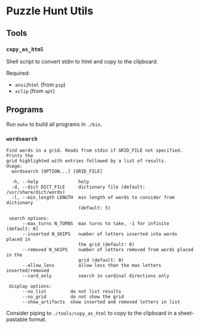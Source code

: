# Puzzle Hunt Utils

## Tools

### `copy_as_html`
Shell script to convert stdin to html and copy to the clipboard.

Required:
- `ansi2html` (from `pip`)
- `xclip` (from `apt`)

## Programs

Run `make` to build all programs in `./bin`.

### `wordsearch`
```
Find words in a grid. Reads from stdin if GRID_FILE not specified. Prints the
grid highlighted with entries followed by a list of results.
Usage:
  wordsearch [OPTION...] [GRID_FILE]

  -h, --help               help
  -d, --dict DICT_FILE     dictionary file (default: /usr/share/dict/words)
  -l, --min_length LENGTH  min length of words to consider from dictionary
                           (default: 5)

 search options:
      --max_turns N_TURNS  max turns to take, -1 for infinite (default: 0)
      --inserted N_SKIPS   number of letters inserted into words placed in
                           the grid (default: 0)
      --removed N_SKIPS    number of letters removed from words placed in the
                           grid (default: 0)
      --allow_less         allow less than the max letters inserted/removed
      --card_only          search in cardinal directions only

 display options:
      --no_list         do not list results
      --no_grid         do not show the grid
      --show_artifacts  show inserted and removed letters in list
```

Consider piping to `./tools/copy_as_html` to copy to the clipboard in a sheet-pastable format.
